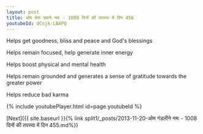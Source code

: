 ```yaml
---
layout: post
title: ओम मेरू दमाने नमः - 1008 दिनों की तपस्या में दिन 456
youtubeId: dCnjk-LBAPQ
---
```

 
 
Helps get goodness, bliss and peace and God's blessings
 
Helps remain focused, help generate inner energy 
 
Helps boost physical and mental health 
 
Helps remain grounded and generates a sense of gratitude towards the greater power 
 
Helps reduce bad karma
 
 
 
 


{% include youtubePlayer.html id=page.youtubeId %}
 
[Next]({{ site.baseurl }}{% link  split1/_posts/2013-11-20-ओम गंडलीने नमः - 1008 दिनों की तपस्या में दिन 455.md%})
 
